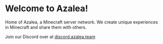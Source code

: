 # Welcome to Azalea!

Home of Azalea, a Minecraft server network. We create unique experiences in Minecraft and share them with others.

Join our Discord over at [discord.azalea.team](https://discord.azalea.team/)
